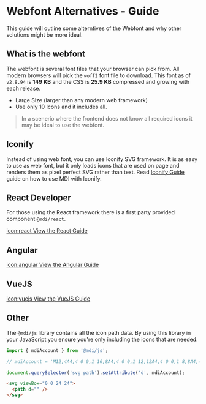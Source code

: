 # Webfont Alternatives - Guide

This guide will outline some alterntives of the Webfont and why other solutions might be more ideal.

## What is the webfont

The webfont is several font files that your browser can pick from. All modern browsers will pick the `woff2` font file to download. This font as of `v2.8.94` is **149 KB** and the CSS is **25.9 KB** compressed and growing with each release.

- Large Size (larger than any modern web framework)
- Use only 10 Icons and it includes all.

<blockquote class="alert alert-info">
  In a scenerio where the frontend does not know all required icons it may be ideal to use the webfont.
</blockquote>

## Iconify

Instead of using web font, you can use Iconify SVG framework. It is as easy to use as web font, but it only loads icons that are used on page and renders them as pixel perfect SVG rather than text. Read [Iconify Guide](/guide/iconify) guide on how to use MDI with Iconify.

## React Developer

For those using the React framework there is a first party provided component `@mdi/react`.

<a href="/getting-started/react" class="btn btn-outline-primary">icon:react View the React Guide</a>

## Angular

<a href="/getting-started/angular" class="btn btn-outline-primary">icon:angular View the Angular Guide</a>

## VueJS

<a href="/getting-started/vuejs" class="btn btn-outline-primary">icon:vuejs View the VueJS Guide</a>

## Other

The `@mdi/js` library contains all the icon path data. By using this library in your JavaScript you ensure you're only including the icons that are needed.

```js
import { mdiAccount } from '@mdi/js';

// mdiAccount = 'M12,4A4,4 0 0,1 16,8A4,4 0 0,1 12,12A4,4 0 0,1 8,8A4,4 0 0,1 12,4M12,14C16.42,14 20,15.79 20,18V20H4V18C4,15.79 7.58,14 12,14Z'

document.querySelector('svg path').setAttribute('d', mdiAccount);
```

```html
<svg viewBox="0 0 24 24">
  <path d="" />
</svg>
```
